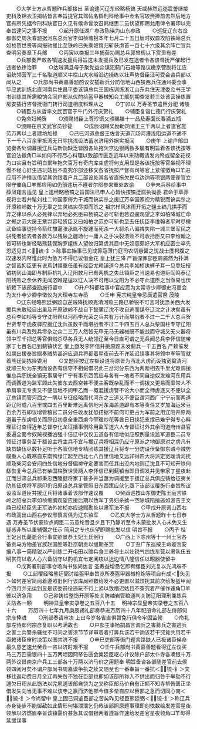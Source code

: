 <!-- { "loadSidebar": true } -->
　　○大学士方从哲题昨兵部接出  圣谕逮问辽东经略杨镐  天威赫然远迩震詟继接吏科及锦衣卫揭帖皆言奉旨提官其驾帖名繇刑科给事中佥名官较赍捧前去然后地方官有所凭据今刑科缺官日久见有候命曾汝召韩继思二员伏望即赐允用俾令署印以完奉旨逮问之事不报
　　○起升原任湖广参政陈瑛为山东参政
　　○巡抚辽东右佥都御史周永春题据河东总兵官李如桢塘报本年七月二十五日辰时奴酋攻陷铁岭总兵如桢贺世贤等闻报驰援比至铁岭已失乘奴惰归斩获虏首一百七十六级其余阵亡官兵查明另奏章下兵部
　　○丙寅以类报三年捕获功赐总兵郭曾辉以下赏赉有差
　　○兵部奏严敕各镇速发援兵得旨这未发援兵及已发在途者令各该督抚严催起行违者依律治罪
　　○达贼满旦母子聚党益众谋犯蓟门石塘等路议檄京营副将江应诏统领营军三千名取道顺义牛栏山大水峪沿边操练以壮声势督臣汪可受会咨兵部以闻从之
　　○兵部尚书黄嘉善题酌议安插新兵分防信地山西狭西兵住通州委佥事毕应武训练北直河南兵住昌平委该镇总兵王国栋训练浙江山东兵住天津委佥书王学书训练其所需粮饷会同户部从优酌给盔甲器械知会工部刻期查发若三处该营操练置房安插行咨督抚衙门转行司道相度料理从之
　　○丁卯以  万寿圣节遣臣分祀  诸陵
　　○辅臣方从哲率文武百官于午门外行庆贺礼
　　○辅臣复诣仁德门行庆贺礼
　　○免命妇朝贺
　　○颁赐辅臣上尊珍馔又颁赐膳十一品及寿面长春酒五瓶
　　○颁赐在京文武官员钞锭
　　○戊辰诏赐奖励助饷诸王三千两以上者遣官旌劳万两以上者建坊加禄
　　○己巳河道总督王佐言天道亢旸河漕浅阻运道不通不下一千八百余里抵湾无日除挑浅设法蓄水济用外据实报闻
　　○庚午  上谕户部曰览奏各处调募援辽兵马新饷缺乏皆因各处拖欠京边银两数多屡有明旨着各该抚按等官设法徵角□羊如何不行尽心料理以致部库匮乏近年以来动輙请发内帑或留金花视为口实且有旨明白累年拖欠百万有奇内库空虗将何支用显是各该抚按等官坐视不理慢不经心好生违玩姑且不查究尔部还移文各省抚按严督有司等官上紧催徵角□羊进应用不许擅议借留其饷银着户兵二部设处其各省直拖欠民屯边饷等项银两便差官立限守催角□羊部应用如仍前违玩不遵者尔部参来重处故谕
　　○辛未兵科给事中薛凤翔言适见  皇上逮经略杨镐之旨国法已申人心皆快按镐迂腐执拗委  君命于草莽视将士若弁髦刘杜二帅国家倚为干城而镐实杀之援辽万卒国家视为精锐而镐实杀之开原铁岭数十万无辜之生灵镐实尽掷而杀之  祖宗栉风沐雨开拓之疆土镐几拱手而弃之律以杀人必死律以弃地必死臣曰杨镐之必可斩也若逗遛观望之李如柏降城亡命之郑之范大戾王章岂容轻贷臣又曰如柏之范亦可斩也至去任抚臣李维翰者平时尽撤武备临事徒持令箭红旗逼张承胤不旋踵而死杀一大将杀八偏禆失陷一城三堡军民之骈死者掳去者各数万以残破之疆场付一庸人之手决裂溃败不可收拾臣又曰李维翰之皆可斩也新经略熊廷弼胸罗组练人望攸归第虞其目中无奴意颇好大军机应密士卒先恩适见其＜锍-釒＞陈事宜始事已见成筭寇薄门庭司农切悬罄之忧战士廑枵腹之叹速发内帑惟此时为急万不得已议借金花  皇上犹三降  严旨深罪部臣屑屑然为扑满之智哉抑臣更有说焉封疆重任虽有经臣尤赖镇道今总兵李如桢纨裤子耳一旦登坛授钺初到山海即与制臣抗礼入辽阳数月已有两机之失此镇臣之当速易也道臣阎鸣泰辽阳残败之余休养无闻恣睢是逞以辽人决不可用以沈阳为不必守此道臣之当亟易也伏祈敕下该部查勘施行留中
　　○升户科都给事中官应震为太常寺少卿御史冯嘉会为太仆寺少卿李徵仪为大理寺左寺丞
　　○壬申  宪宗纯皇帝忌辰遣官祭  茂陵
　　○辽东经略熊廷弼题自逆贼降抚顺克清河败三路已骄锐不可言时犹恐关西大发援兵未敢轻自出巢及开原铁岭不战自下懿蒲辽沈不攻自逃而谋夺辽沈之计决矣虽有总兵李如桢等专守沈阳帮以河西李光荣之兵共有万计而堪战者不过一二千人总兵贺世贤专守虎皮驿应援辽沈兵虽数千而堪战者不过二千四五百人总兵柴国柱专守辽阳虽有川兵及残兵零杂之众二三万人然皆无甲无马无器械既不能战而守城又无火器将领中军千把总等官俱贼杀尽各兵无人统领辽至今日直可谓之无兵闻总兵李怀信随带家丁七百名已到蓟镇伏乞  皇上亟发李怀信并挑原题未发蓟兵一千五百名  严敕催发如期出援奉旨据奏贼势甚迫应调兵将都着星夜前去不许延迟误事其将领中军等官就着熊廷弼拣择委用
　　○又题臣按辽左额设道将原皆为西北大虏而设独宽奠清河抚顺三处为东夷而设各有信守不相假借况此三岔河分东西为两断相去千里尤难调援惟总兵职统全镇无事居守广宁有事东西策应与各有一地者不同自逆奴发难河东用兵而调西道为监军顾此失彼东去西空甚不便主客既杂乱而不一调拨又更易而靡常人不承肩事无专责又不便信地不问甲乙而一概混援虏警不论大小而全师虗逐又不便以全辽总镇而管河西之一隅以专征经略而代河东之三道又不便臣谓河西广宁宁前而两道距辽阳或八百里或四五百里断难远离信地河东海盖道即有本等责任又岁加海运米豆百余万石即议增管粮官二员分任收发犹恐拮据不前何可更占为军前之用辽阳开原两道虽于东虏相关而原设初意全重西虏今宰暖炒花等酋日日挟犯支撑已难宁得专心料理征讨查得近年总督李化龙征播事例除用监军道六人专督征讨外其余司道府州县官委遍全蜀今奴贼视播凶强十倍辽中仅仅五道各有信地似应照例量设监军道臣二员专领征讨事务至于额设主将主兵不宜与援辽兵将相混仍应守原派之地御原对之虏凡有缺员缺伍尽数补足听于各管信地专精团练其援辽兵将专一分防设伏备御东贼今贼势既重人心既寒自东南鸭绿江起至西北七八百里信地又远非得四大将派定宽叆清河抚顺及柴河会安间四处信地分督偏禆守定要害而任其出没内地则辽沈且不可知开铁何繇恢复今总兵已有柴国柱贺世贤两人李怀信已到蓟镇当即日调发并见带家丁星夜赴辽而甘肃总兵祁秉忠西陲徤将家丁甚多并当亟为调援至于援辽总兵俱应铸给征夷关防其征虏将军原印仍归原设总兵掌管照旧东西策应伏乞亟下该部议覆施行奉旨所议设监军道臣并援辽兵将诸事着该部作速议覆
　　○癸酉巡按山东御史陈王庭言铁岭之陷总兵李如桢缩朒观望应援后期以致军丁男妇杀掳一空除城陷擅逃如游击王文鼎已经经臣先正军法外如桢亦应速赐勘处以肃军法不报
　　○甲戌升原调山西右布政高出山西右参议邢慎言俱为辽东监军
　　○乙亥大学士方从哲题昨十七日恭遇  万寿圣节伏蒙钦点阁臣二员意纶音旦夕且下乃静听至今未蒙批发人心未免又生疑惑非所以重辅弼之任示  简用之专也伏望即赐批发以信  明旨不报
　　○丙子  桂王妃吕氏薨逝合行事宜照景恭王妃王氏例行
　　○广西上下冻州等十一州土官各备贡马方物差官族赵国胜等赴京朝贡以缓期革赏
　　○丁丑广东巡按王命璇言安攘八事一简精锐以严训练二开屯田以赡兵食三养将士以壮锐气四练车营以肃队伍五明赏罚以收人心六备战守以酌机宜七定阅核以达边情八隆信任以昭器使留中
　　○戊寅署刑部事仓场尚书张问达言  圣寿益增恳乞即宥缧臣刘光复以光鸿庥不报
　　○工部覆经略熊廷弼讨给盔甲奉旨览所奏盔甲器械枪炮等项自有成＜矢见＞如何差官简阅着遵照旧例行该库局照数给发不必更置以滋烦扰其前次给发盔甲阅今四月并无运到显是该委员役违玩不行上紧以致稽迟姑且不查究着严催作速角□羊彼以济急用
　　○己卯铸给整饬开原等处关防岫岩管粮通判关防辽阳理刑兼练兵关防各一颗
　　明神显皇帝实录卷之五百八十五
　明神宗显皇帝实录卷之五百八十六
　　万历四十七年九月庚辰朔礼部奏恭进万历四十八年祀册命礼部左侍郎何宗彦捧进
　　○刑部奏请审决  上曰今岁各省直俱暂免行俱令牢固监候
　　○命礼部左侍郎何宗彦复职以考满故也
　　○户部主事杨嗣昌言调兵之害募兵之害逃兵之害土兵讐杀骚扰不可问之害须节节详审着着打筭兵该若干饷该若干究竟共用若干亟敕诸臣审时决策以图共济不报
　　○辛巳吏部等衙门题言路缺人已极诸臣候命最久恳乞速允癸丑一咨以济时艰不报
　　○壬午兵部尚书黄嘉善题看得辽左议买马三万匹需银四十五万两顷因冏帑告匮会集廷臣呕心计议除户部太仆寺各凑银十万两外议借南京户兵工三部各十万两以济马价之用题奉  明旨备咨各部随差官前去侯领四阅月矣不谓户部尚书周嘉谟争执之牍又随至也一番奉旨一番抗＜锍-釒＞文移往返动费日月全辽再失咎不独在臣部也即如该部所称入不供出而归咎于举劾不行逋欠日积从此饬法以完夙逋该部自饶为之又称臣部马价自有正额不知寺帑告匮正坐借发失向当无事不难以该寺之嬴而济他部今值多垒自应以臣部之急而切同心南＜锍-釒＞今尚留中  皇上固已洞鉴臣部之苦矣昨见经臣熊廷弼＜锍-釒＞称辽兵赤身徒步不能御敌如此情形何堪泄泄乞仍敕该部照原题事理即刻依数给发差官星夜领解以济燃眉奉旨该镇需价甚急其议借银两着遵旨作速给发差官星夜领角□羊毋得延缓误事
